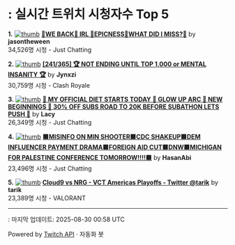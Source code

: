 # : 실시간 트위치 시청자수 Top 5

**1.** [![thumb](https://static-cdn.jtvnw.net/previews-ttv/live_user_jasontheween-320x180.jpg)](https://twitch.tv/jasontheween)
**[🔴WE BACK🔴 IRL 🔴EPICNESS🔴WHAT DID I MISS?🔴](https://twitch.tv/jasontheween)** by **jasontheween**<br>34,526명 시청  - Just Chatting

**2.** [![thumb](https://static-cdn.jtvnw.net/previews-ttv/live_user_jynxzi-320x180.jpg)](https://twitch.tv/Jynxzi)
**[[241/365] 🏆 NOT ENDING UNTIL TOP 1,000 or MENTAL INSANITY 🏆](https://twitch.tv/Jynxzi)** by **Jynxzi**<br>30,759명 시청  - Clash Royale

**3.** [![thumb](https://static-cdn.jtvnw.net/previews-ttv/live_user_lacy-320x180.jpg)](https://twitch.tv/Lacy)
**[🍕 MY OFFICIAL DIET STARTS TODAY 🍕 GLOW UP ARC 🍕  NEW BEGINNINGS 🍕 30% OFF SUBS ROAD TO 20K BEFORE SUBATHON LETS PUSH 🍕](https://twitch.tv/Lacy)** by **Lacy**<br>26,349명 시청  - Just Chatting

**4.** [![thumb](https://static-cdn.jtvnw.net/previews-ttv/live_user_hasanabi-320x180.jpg)](https://twitch.tv/HasanAbi)
**[🟥MISINFO ON MIN SHOOTER🟥CDC SHAKEUP🟥DEM INFLUENCER PAYMENT DRAMA🟥FOREIGN AID CUT🟥DNW🟥MICHIGAN FOR PALESTINE CONFERENCE TOMORROW!!!!🟥](https://twitch.tv/HasanAbi)** by **HasanAbi**<br>23,496명 시청  - Just Chatting

**5.** [![thumb](https://static-cdn.jtvnw.net/previews-ttv/live_user_tarik-320x180.jpg)](https://twitch.tv/tarik)
**[Cloud9 vs NRG - VCT Americas Playoffs - Twitter @tarik](https://twitch.tv/tarik)** by **tarik**<br>23,389명 시청  - VALORANT


---
: 마지막 업데이트: 2025-08-30 00:58 UTC

Powered by [Twitch API](https://dev.twitch.tv/docs/api/reference) · 자동화 봇